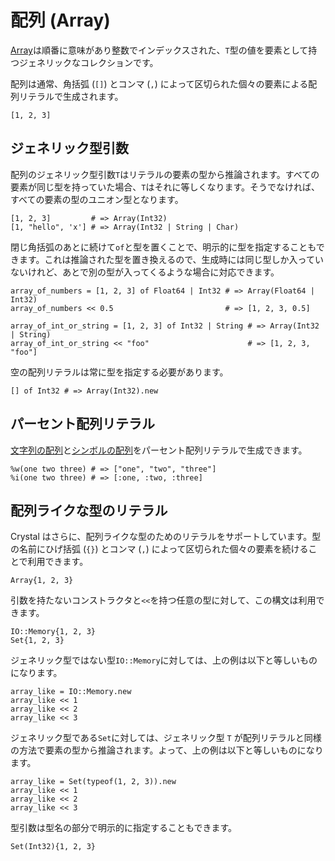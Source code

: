 # 配列 (Array)

[Array](http://crystal-lang.org/api/Array.html)は順番に意味があり整数でインデックスされた、`T`型の値を要素として持つジェネリックなコレクションです。

配列は通常、角括弧 (`[]`) とコンマ (`,`) によって区切られた個々の要素による配列リテラルで生成されます。

```crystal
[1, 2, 3]
```

## ジェネリック型引数

配列のジェネリック型引数`T`はリテラルの要素の型から推論されます。すべての要素が同じ型を持っていた場合、`T`はそれに等しくなります。そうでなければ、すべての要素の型のユニオン型となります。

```crystal
[1, 2, 3]         # => Array(Int32)
[1, "hello", 'x'] # => Array(Int32 | String | Char)
```

閉じ角括弧のあとに続けて`of`と型を置くことで、明示的に型を指定することもできます。これは推論された型を置き換えるので、生成時には同じ型しか入っていないけれど、あとで別の型が入ってくるような場合に対応できます。

```crystal
array_of_numbers = [1, 2, 3] of Float64 | Int32 # => Array(Float64 | Int32)
array_of_numbers << 0.5                         # => [1, 2, 3, 0.5]

array_of_int_or_string = [1, 2, 3] of Int32 | String # => Array(Int32 | String)
array_of_int_or_string << "foo"                      # => [1, 2, 3, "foo"]
```

空の配列リテラルは常に型を指定する必要があります。

```crystal
[] of Int32 # => Array(Int32).new
```

## パーセント配列リテラル

[文字列の配列](./string.html#percent-string-array-literal)と[シンボルの配列](./symbol.html#percent-symbol-array-literal)をパーセント配列リテラルで生成できます。

```crystal
%w(one two three) # => ["one", "two", "three"]
%i(one two three) # => [:one, :two, :three]
```

## 配列ライクな型のリテラル

Crystal はさらに、配列ライクな型のためのリテラルをサポートしています。型の名前にひげ括弧 (`{}`) とコンマ (`,`) によって区切られた個々の要素を続けることで利用できます。

```crystal
Array{1, 2, 3}
```

引数を持たないコンストラクタと`<<`を持つ任意の型に対して、この構文は利用できます。

```crystal
IO::Memory{1, 2, 3}
Set{1, 2, 3}
```

ジェネリック型ではない型`IO::Memory`に対しては、上の例は以下と等しいものになります。

```crystal
array_like = IO::Memory.new
array_like << 1
array_like << 2
array_like << 3
```

ジェネリック型である`Set`に対しては、ジェネリック型 `T` が配列リテラルと同様の方法で要素の型から推論されます。よって、上の例は以下と等しいものになります。

```crystal
array_like = Set(typeof(1, 2, 3)).new
array_like << 1
array_like << 2
array_like << 3
```

型引数は型名の部分で明示的に指定することもできます。

```crystal
Set(Int32){1, 2, 3}
```
